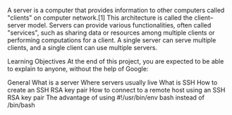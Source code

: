 A server is a computer that provides information to other computers called "clients" on computer network.[1] This architecture is called the client–server model.
Servers can provide various functionalities, often called "services", such as sharing data or resources among multiple clients or performing computations for a client.
A single server can serve multiple clients, and a single client can use multiple servers.

Learning Objectives
At the end of this project, you are expected to be able to explain to anyone, without the help of Google:

General
What is a server
Where servers usually live
What is SSH
How to create an SSH RSA key pair
How to connect to a remote host using an SSH RSA key pair
The advantage of using #!/usr/bin/env bash instead of /bin/bash
